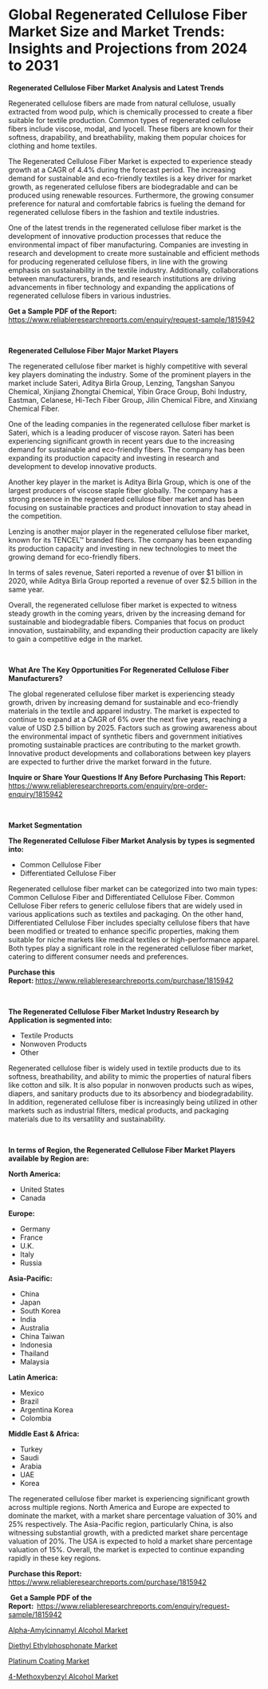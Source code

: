 <p><h1>Global Regenerated Cellulose Fiber Market Size and Market Trends: Insights and Projections from 2024 to 2031</h1></p><p><strong>Regenerated Cellulose Fiber Market Analysis and Latest Trends</strong></p>
<p><p>Regenerated cellulose fibers are made from natural cellulose, usually extracted from wood pulp, which is chemically processed to create a fiber suitable for textile production. Common types of regenerated cellulose fibers include viscose, modal, and lyocell. These fibers are known for their softness, drapability, and breathability, making them popular choices for clothing and home textiles.</p><p>The Regenerated Cellulose Fiber Market is expected to experience steady growth at a CAGR of 4.4% during the forecast period. The increasing demand for sustainable and eco-friendly textiles is a key driver for market growth, as regenerated cellulose fibers are biodegradable and can be produced using renewable resources. Furthermore, the growing consumer preference for natural and comfortable fabrics is fueling the demand for regenerated cellulose fibers in the fashion and textile industries.</p><p>One of the latest trends in the regenerated cellulose fiber market is the development of innovative production processes that reduce the environmental impact of fiber manufacturing. Companies are investing in research and development to create more sustainable and efficient methods for producing regenerated cellulose fibers, in line with the growing emphasis on sustainability in the textile industry. Additionally, collaborations between manufacturers, brands, and research institutions are driving advancements in fiber technology and expanding the applications of regenerated cellulose fibers in various industries.</p></p>
<p><strong>Get a Sample PDF of the Report:&nbsp;</strong> <a href="https://www.reliableresearchreports.com/enquiry/request-sample/1815942">https://www.reliableresearchreports.com/enquiry/request-sample/1815942</a></p>
<p>&nbsp;</p>
<p><strong>Regenerated Cellulose Fiber Major Market Players</strong></p>
<p><p>The regenerated cellulose fiber market is highly competitive with several key players dominating the industry. Some of the prominent players in the market include Sateri, Aditya Birla Group, Lenzing, Tangshan Sanyou Chemical, Xinjiang Zhongtai Chemical, Yibin Grace Group, Bohi Industry, Eastman, Celanese, Hi-Tech Fiber Group, Jilin Chemical Fibre, and Xinxiang Chemical Fiber.</p><p>One of the leading companies in the regenerated cellulose fiber market is Sateri, which is a leading producer of viscose rayon. Sateri has been experiencing significant growth in recent years due to the increasing demand for sustainable and eco-friendly fibers. The company has been expanding its production capacity and investing in research and development to develop innovative products.</p><p>Another key player in the market is Aditya Birla Group, which is one of the largest producers of viscose staple fiber globally. The company has a strong presence in the regenerated cellulose fiber market and has been focusing on sustainable practices and product innovation to stay ahead in the competition.</p><p>Lenzing is another major player in the regenerated cellulose fiber market, known for its TENCEL™ branded fibers. The company has been expanding its production capacity and investing in new technologies to meet the growing demand for eco-friendly fibers.</p><p>In terms of sales revenue, Sateri reported a revenue of over $1 billion in 2020, while Aditya Birla Group reported a revenue of over $2.5 billion in the same year.</p><p>Overall, the regenerated cellulose fiber market is expected to witness steady growth in the coming years, driven by the increasing demand for sustainable and biodegradable fibers. Companies that focus on product innovation, sustainability, and expanding their production capacity are likely to gain a competitive edge in the market.</p></p>
<p>&nbsp;</p>
<p><strong>What Are The Key Opportunities For Regenerated Cellulose Fiber Manufacturers?</strong></p>
<p><p>The global regenerated cellulose fiber market is experiencing steady growth, driven by increasing demand for sustainable and eco-friendly materials in the textile and apparel industry. The market is expected to continue to expand at a CAGR of 6% over the next five years, reaching a value of USD 2.5 billion by 2025. Factors such as growing awareness about the environmental impact of synthetic fibers and government initiatives promoting sustainable practices are contributing to the market growth. Innovative product developments and collaborations between key players are expected to further drive the market forward in the future.</p></p>
<p><strong>Inquire or Share Your Questions If Any Before Purchasing This Report:</strong> <a href="https://www.reliableresearchreports.com/enquiry/pre-order-enquiry/1815942">https://www.reliableresearchreports.com/enquiry/pre-order-enquiry/1815942</a></p>
<p>&nbsp;</p>
<p><strong>Market Segmentation</strong></p>
<p><strong>The Regenerated Cellulose Fiber Market Analysis by types is segmented into:</strong></p>
<p><ul><li>Common Cellulose Fiber</li><li>Differentiated Cellulose Fiber</li></ul></p>
<p><p>Regenerated cellulose fiber market can be categorized into two main types: Common Cellulose Fiber and Differentiated Cellulose Fiber. Common Cellulose Fiber refers to generic cellulose fibers that are widely used in various applications such as textiles and packaging. On the other hand, Differentiated Cellulose Fiber includes specialty cellulose fibers that have been modified or treated to enhance specific properties, making them suitable for niche markets like medical textiles or high-performance apparel. Both types play a significant role in the regenerated cellulose fiber market, catering to different consumer needs and preferences.</p></p>
<p><strong>Purchase this Report:&nbsp;</strong><a href="https://www.reliableresearchreports.com/purchase/1815942">https://www.reliableresearchreports.com/purchase/1815942</a></p>
<p>&nbsp;</p>
<p><strong>The Regenerated Cellulose Fiber Market Industry Research by Application is segmented into:</strong></p>
<p><ul><li>Textile Products</li><li>Nonwoven Products</li><li>Other</li></ul></p>
<p><p>Regenerated cellulose fiber is widely used in textile products due to its softness, breathability, and ability to mimic the properties of natural fibers like cotton and silk. It is also popular in nonwoven products such as wipes, diapers, and sanitary products due to its absorbency and biodegradability. In addition, regenerated cellulose fiber is increasingly being utilized in other markets such as industrial filters, medical products, and packaging materials due to its versatility and sustainability.</p></p>
<p>&nbsp;</p>
<p><strong>In terms of Region, the Regenerated Cellulose Fiber Market Players available by Region are:</strong></p>
<p>
    <p> <strong> North America: </strong>
        <ul>
            <li>United States</li>
            <li>Canada</li>
        </ul>
        </p> 
    <p> <strong> Europe: </strong>
        <ul>
            <li>Germany</li>
            <li>France</li>
            <li>U.K.</li>
            <li>Italy</li>
            <li>Russia</li>
        </ul>
        </p> 
    <p> <strong> Asia-Pacific: </strong>
        <ul>
            <li>China</li>
            <li>Japan</li>
            <li>South Korea</li>
            <li>India</li>
            <li>Australia</li>
            <li>China Taiwan</li>
            <li>Indonesia</li>
            <li>Thailand</li>
            <li>Malaysia</li>
        </ul>
        </p> 
    <p> <strong> Latin America: </strong>
        <ul>
            <li>Mexico</li>
            <li>Brazil</li>
            <li>Argentina Korea</li>
            <li>Colombia</li>
        </ul>
        </p> 
    <p> <strong> Middle East & Africa: </strong>
        <ul>
            <li>Turkey</li>
            <li>Saudi</li>
            <li>Arabia</li>
            <li>UAE</li>
            <li>Korea</li>
        </ul>
    </p>
    </p>
<p><p>The regenerated cellulose fiber market is experiencing significant growth across multiple regions. North America and Europe are expected to dominate the market, with a market share percentage valuation of 30% and 25% respectively. The Asia-Pacific region, particularly China, is also witnessing substantial growth, with a predicted market share percentage valuation of 20%. The USA is expected to hold a market share percentage valuation of 15%. Overall, the market is expected to continue expanding rapidly in these key regions.</p></p>
<p><strong>Purchase this Report: </strong><a href="https://www.reliableresearchreports.com/purchase/1815942">https://www.reliableresearchreports.com/purchase/1815942</a></p>
<p>&nbsp;<strong>Get a Sample PDF of the Report:&nbsp;&nbsp;</strong><a href="https://www.reliableresearchreports.com/enquiry/request-sample/1815942">https://www.reliableresearchreports.com/enquiry/request-sample/1815942</a></p>
<p><strong></strong></p>
<p><p><a href="https://issuu.com/reportprime-2/docs/alpha-amylcinnamyl-alcohol-market-size-2030.pptx">Alpha-Amylcinnamyl Alcohol Market</a></p><p><a href="https://github.com/beatblasta/Market-Research-Report-List-2/blob/main/diethyl-ethylphosphonate-market.md">Diethyl Ethylphosphonate Market</a></p><p><a href="https://github.com/angelajermaine/Market-Research-Report-List-2/blob/main/platinum-coating-market.md">Platinum Coating Market</a></p><p><a href="https://issuu.com/reportprime-2/docs/4-methoxybenzyl-alcohol-market-size-2030.pptx">4-Methoxybenzyl Alcohol Market</a></p></p>
